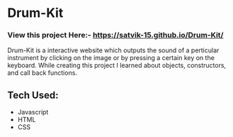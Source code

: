 # Drum-Kit

### View this project Here:- https://satvik-15.github.io/Drum-Kit/

Drum-Kit is a interactive website which outputs the sound of a perticular instrument by clicking on the image or by pressing a certain key on the keyboard.
While creating this project I learned about objects, constructors, and call back functions.

## Tech Used:
* Javascript
* HTML
* CSS
